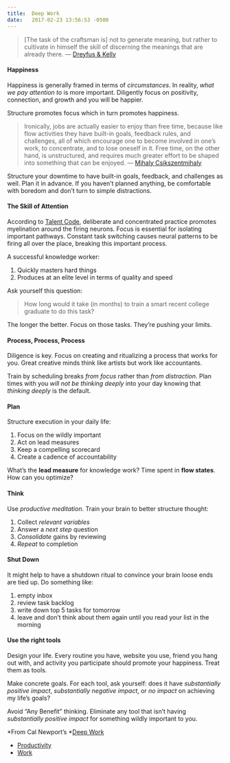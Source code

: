 ```yaml
---
title:  Deep Work
date:   2017-02-23 13:56:53 -0500
---
```


> [The task of the craftsman is] not to generate meaning, but rather to cultivate in himself the skill of discerning the meanings that are already there. — [Dreyfus & Kelly](https://www.amazon.com/All-Things-Shining-Reading-Classics/dp/141659616X)

#### Happiness

Happiness is generally framed in terms of *circumstances*. In reality, *what we
pay attention to* is more important. Diligently focus on positivity, connection,
and growth and you will be happier.

Structure promotes focus which in turn promotes happiness.

> Ironically, jobs are actually easier to enjoy than free time, because like flow
> activities they have built-in goals, feedback rules, and challenges, all of
which encourage one to become involved in one’s work, to concentrate, and to
lose oneself in it. Free time, on the other hand, is unstructured, and requires
much greater effort to be shaped into something that can be enjoyed. — [Mihaly
Csikszentmihaly](https://www.amazon.com/Creativity-Flow-Psychology-Discovery-Invention/dp/0062283251)

Structure your downtime to have built-in goals, feedback, and challenges as
well. Plan it in advance. If you haven’t planned anything, be comfortable with
boredom and don’t turn to simple distractions.

#### The Skill of Attention


According to [Talent Code](http://thetalentcode.com/), deliberate and
concentrated practice promotes myelination around the firing neurons. Focus is
essential for isolating important pathways. Constant task switching causes
neural patterns to be firing all over the place, breaking this important
process.

A successful knowledge worker:

1.  Quickly masters hard things
1.  Produces at an elite level in terms of quality and speed

Ask yourself this question:

> How long would it take (in months) to train a smart recent college graduate to
> do this task?

The longer the better. Focus on those tasks. They’re pushing your limits.

#### Process, Process, Process

Diligence is key. Focus on creating and ritualizing a process that works for
you. Great creative minds think like artists but work like accountants.

Train by scheduling breaks *from focus* rather than *from distraction*. Plan
times with you *will not be thinking deeply* into your day knowing that
*thinking deeply* is the default.

#### Plan

Structure execution in your daily life:

1.  Focus on the wildly important
1.  Act on lead measures
1.  Keep a compelling scorecard
1.  Create a cadence of accountability

What’s the **lead measure** for knowledge work? Time spent in **flow states**.
How can you optimize?

#### Think

Use *productive meditation*. Train your brain to better structure thought:

1.  Collect *relevant variables*
1.  Answer a *next step* question
1.  *Consolidate* gains by reviewing
1.  *Repeat* to completion

#### Shut Down

It might help to have a shutdown ritual to convince your brain loose ends are
tied up. Do something like:

1.  empty inbox
1.  review task backlog
1.  write down top 5 tasks for tomorrow
1.  leave and don’t think about them again until you read your list in the morning

#### Use the right tools

Design your life. Every routine you have, website you use, friend you hang out
with, and activity you participate should promote your happiness. Treat them as
tools.

Make concrete goals. For each tool, ask yourself: does it have *substantially
positive impact*, *substantially negative impact*, or *no impact* on achieving
my life’s goals?

Avoid “Any Benefit” thinking. Eliminate any tool that isn’t having
*substantially positive impact* for something wildly important to you.

*From Cal Newport’s *[Deep Work](http://calnewport.com/books/deep-work/)

* [Productivity](https://medium.com/tag/productivity?source=post)
* [Work](https://medium.com/tag/work?source=post)
